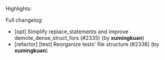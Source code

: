 Highlights:

Full changelog:
   - [opt] Simplify replace_statements and improve demote_dense_struct_fors (#2335) (by **xumingkuan**)
   - [refactor] [test] Reorganize tests' file structure (#2336) (by **xumingkuan**)
